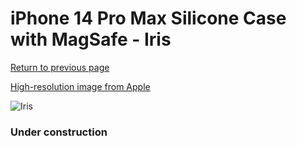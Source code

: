 # iPhone 14 Pro Max Silicone Case with MagSafe - Iris

[Return to previous page](/iphone_14)

[High-resolution image from Apple](https://store.storeimages.cdn-apple.com/8756/as-images.apple.com/is/MQUQ3?wid=4500&hei=4500&fmt=png)

<div style="width: 384px"><img src="/everypreview/MQUQ3.png" alt="Iris"></div>

### Under construction
